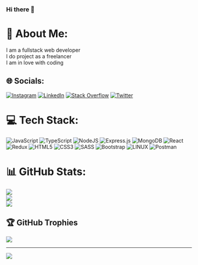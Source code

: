 ### Hi there 👋

<!--
**mohsen-bahrami-mb/mohsen-bahrami-mb** is a ✨ _special_ ✨ repository because its `README.md` (this file) appears on your GitHub profile.

Here are some ideas to get you started:

- 🔭 I’m currently working on ...
- 🌱 I’m currently learning ...
- 👯 I’m looking to collaborate on ...
- 🤔 I’m looking for help with ...
- 💬 Ask me about ...
- 📫 How to reach me: ...
- 😄 Pronouns: ...
- ⚡ Fun fact: ...
-->

# 💫 About Me:
I am a fullstack web developer<br>I do project as a freelancer<br>I am in love with coding


## 🌐 Socials:
[![Instagram](https://img.shields.io/badge/Instagram-%23E4405F.svg?logo=Instagram&logoColor=white)](https://instagram.com/mohsen_bahrami_dev) [![LinkedIn](https://img.shields.io/badge/LinkedIn-%230077B5.svg?logo=linkedin&logoColor=white)](https://linkedin.com/in/mohsen-bahrami-6b7083242) [![Stack Overflow](https://img.shields.io/badge/-Stackoverflow-FE7A16?logo=stack-overflow&logoColor=white)](https://stackoverflow.com/users/19826888/mohsen-bahrami?tab=profile) [![Twitter](https://img.shields.io/badge/Twitter-%231DA1F2.svg?logo=Twitter&logoColor=white)](https://twitter.com/mohsenbahrami_) 

# 💻 Tech Stack:
![JavaScript](https://img.shields.io/badge/javascript-%23323330.svg?style=for-the-badge&logo=javascript&logoColor=%23F7DF1E) ![TypeScript](https://img.shields.io/badge/typescript-%23007ACC.svg?style=for-the-badge&logo=typescript&logoColor=white) ![NodeJS](https://img.shields.io/badge/node.js-6DA55F?style=for-the-badge&logo=node.js&logoColor=white) ![Express.js](https://img.shields.io/badge/express.js-%23404d59.svg?style=for-the-badge&logo=express&logoColor=%2361DAFB) ![MongoDB](https://img.shields.io/badge/MongoDB-%234ea94b.svg?style=for-the-badge&logo=mongodb&logoColor=white) ![React](https://img.shields.io/badge/react-%2320232a.svg?style=for-the-badge&logo=react&logoColor=%2361DAFB) ![Redux](https://img.shields.io/badge/redux-%23593d88.svg?style=for-the-badge&logo=redux&logoColor=white) ![HTML5](https://img.shields.io/badge/html5-%23E34F26.svg?style=for-the-badge&logo=html5&logoColor=white) ![CSS3](https://img.shields.io/badge/css3-%231572B6.svg?style=for-the-badge&logo=css3&logoColor=white) ![SASS](https://img.shields.io/badge/SASS-hotpink.svg?style=for-the-badge&logo=SASS&logoColor=white) ![Bootstrap](https://img.shields.io/badge/bootstrap-%23563D7C.svg?style=for-the-badge&logo=bootstrap&logoColor=white) ![LINUX](https://img.shields.io/badge/Linux-FCC624?style=for-the-badge&logo=linux&logoColor=black) ![Postman](https://img.shields.io/badge/Postman-FF6C37?style=for-the-badge&logo=postman&logoColor=white)
# 📊 GitHub Stats:
![](https://github-readme-stats.vercel.app/api?username=mohsen-bahrami-mb&theme=dark&hide_border=false&include_all_commits=false&count_private=true)<br/>
![](https://github-readme-streak-stats.herokuapp.com/?user=mohsen-bahrami-mb&theme=dark&hide_border=false)<br/>
![](https://github-readme-stats.vercel.app/api/top-langs/?username=mohsen-bahrami-mb&theme=dark&hide_border=false&include_all_commits=false&count_private=true&layout=compact)

<!-- ## 🐦 Latest Tweet
[![](https://gtce.itsvg.in/api?username=mohsenbahrami_)](https://github.com/VishwaGauravIn/github-twitter-card-embed) -->

<!-- ### ✍️ Random Dev Quote
![](https://quotes-github-readme.vercel.app/api?type=horizontal&theme=radical) -->

<!-- ### 🔝 Top Contributed Repo
![](https://github-contributor-stats.vercel.app/api?username=mohsen-bahrami-mb&limit=5&theme=dark&combine_all_yearly_contributions=true) -->

## 🏆 GitHub Trophies
![](https://github-profile-trophy.vercel.app/?username=mohsen-bahrami-mb&theme=radical&no-frame=false&no-bg=true&margin-w=4)

<!-- ### 😂 Random Dev Meme
<img src="https://rm.up.railway.app/" width="512px"/> -->

---
[![](https://visitcount.itsvg.in/api?id=mohsen-bahrami-mb&icon=0&color=0)](https://visitcount.itsvg.in)

<!-- Proudly created with GPRM ( https://gprm.itsvg.in ) -->

